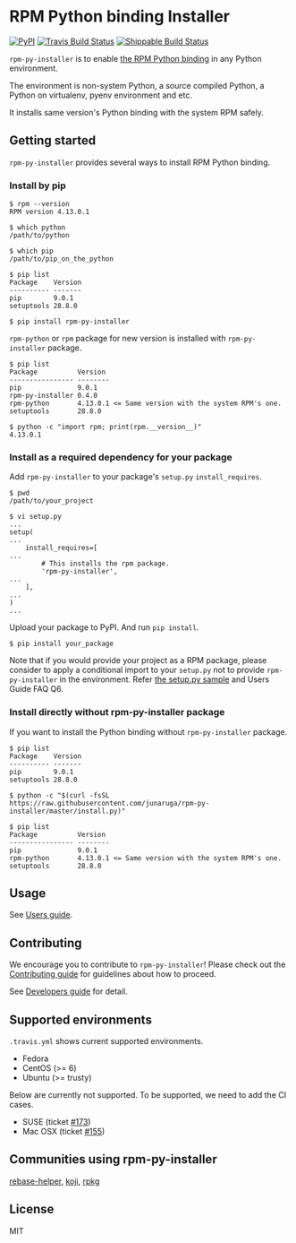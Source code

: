 # RPM Python binding Installer
[![PyPI](https://img.shields.io/pypi/v/rpm-py-installer.svg)](https://pypi.python.org/pypi/rpm-py-installer)
[![Travis Build Status](https://travis-ci.org/junaruga/rpm-py-installer.svg?branch=master)](https://travis-ci.org/junaruga/rpm-py-installer)
[![Shippable Build Status](https://api.shippable.com/projects/5bb13c0997da11060049f4ad/badge?branch=master)](https://app.shippable.com/github/junaruga/rpm-py-installer/runs?branchName=master)

`rpm-py-installer` is to enable [the RPM Python binding](https://github.com/rpm-software-management/rpm/tree/master/python) in any Python environment.

The environment is non-system Python, a source compiled Python, a Python on virtualenv, pyenv environment and etc.

It installs same version's Python binding with the system RPM safely.

## Getting started

`rpm-py-installer` provides several ways to install RPM Python binding.

### Install by pip

```
$ rpm --version
RPM version 4.13.0.1

$ which python
/path/to/python

$ which pip
/path/to/pip_on_the_python

$ pip list
Package    Version
---------- -------
pip        9.0.1
setuptools 28.8.0

$ pip install rpm-py-installer
```

`rpm-python` or `rpm` package for new version is installed with `rpm-py-installer` package.

```
$ pip list
Package          Version
---------------- --------
pip              9.0.1
rpm-py-installer 0.4.0
rpm-python       4.13.0.1 <= Same version with the system RPM's one.
setuptools       28.8.0

$ python -c "import rpm; print(rpm.__version__)"
4.13.0.1
```

### Install as a required dependency for your package

Add `rpm-py-installer` to your package's `setup.py` `install_requires`.

```
$ pwd
/path/to/your_project

$ vi setup.py
...
setup(
...
    install_requires=[
...
        # This installs the rpm package.
        'rpm-py-installer',
...
    ],
...
)
...
```

Upload your package to PyPI.
And run `pip install`.

```
$ pip install your_package
```

Note that if you would provide your project as a RPM package, please consider to apply a conditional import to your `setup.py` not to provide `rpm-py-installer` in the environment. Refer [the setup.py sample](/tests/sample/setup.py) and Users Guide FAQ Q6.


### Install directly without rpm-py-installer package

If you want to install the Python binding without `rpm-py-installer` package.

```
$ pip list
Package    Version
---------- -------
pip        9.0.1
setuptools 28.8.0

$ python -c "$(curl -fsSL https://raw.githubusercontent.com/junaruga/rpm-py-installer/master/install.py)"

$ pip list
Package          Version
---------------- --------
pip              9.0.1
rpm-python       4.13.0.1 <= Same version with the system RPM's one.
setuptools       28.8.0
```

## Usage

See [Users guide](docs/users_guide.md).

## Contributing

We encourage you to contribute to `rpm-py-installer`! Please check out the [Contributing guide](CONTRIBUTING.md) for guidelines about how to proceed.

See [Developers guide](docs/developers_guide.md) for detail.

## Supported environments

`.travis.yml` shows current supported environments.

* Fedora
* CentOS (>= 6)
* Ubuntu (>= trusty)

Below are currently not supported. To be supported, we need to add the CI cases.

* SUSE (ticket [#173](https://github.com/junaruga/rpm-py-installer/issues/173))
* Mac OSX (ticket [#155](https://github.com/junaruga/rpm-py-installer/issues/155))

## Communities using rpm-py-installer

[rebase-helper](https://github.com/rebase-helper/rebase-helper), [koji](https://pagure.io/koji), [rpkg](https://pagure.io/rpkg)

## License

MIT
